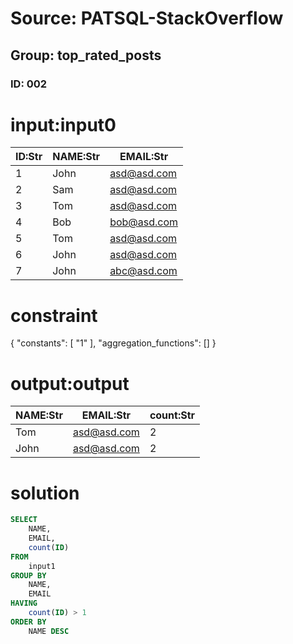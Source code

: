 # Source: PATSQL-StackOverflow
## Group: top_rated_posts
### ID: 002

# input:input0

| ID:Str | NAME:Str | EMAIL:Str |
|---|---|---|
| 1 | John | asd@asd.com |
| 2 | Sam | asd@asd.com |
| 3 | Tom | asd@asd.com |
| 4 | Bob | bob@asd.com |
| 5 | Tom | asd@asd.com |
| 6 | John | asd@asd.com |
| 7 | John | abc@asd.com |

# constraint

{
  "constants": [
    "1"
  ],
  "aggregation_functions": []
}

# output:output

| NAME:Str | EMAIL:Str | count:Str |
|---|---|---|
| Tom | asd@asd.com | 2 |
| John | asd@asd.com | 2 |

# solution

```sql
SELECT
    NAME,
    EMAIL,
    count(ID) 
FROM
    input1 
GROUP BY
    NAME,
    EMAIL 
HAVING
    count(ID) > 1 
ORDER BY
    NAME DESC
```
